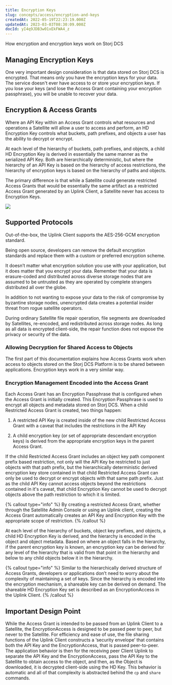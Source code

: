 ```yaml
---
title: Encryption Keys
slug: concepts/access/encryption-and-keys
createdAt: 2022-05-19T22:23:19.000Z
updatedAt: 2023-03-03T08:30:09.000Z
docId: yI4q9JDB3w01xEkFWA4_z
---
```


How encryption and encryption keys work on Storj DCS

## Managing Encryption Keys

One very important design consideration is that data stored on Storj DCS is encrypted. That means only you have the encryption keys for your data. The service doesn't ever have access to or store your encryption keys. If you lose your keys (and lose the Access Grant containing your encryption passphrase), you will be unable to recover your data.&#x20;

## Encryption & Access Grants

Where an API Key within an Access Grant controls what resources and operations a Satellite will allow a user to access and perform, an HD Encryption Key controls what buckets, path prefixes, and objects a user has the ability to decrypt or encrypt.&#x20;

At each level of the hierarchy of buckets, path prefixes, and objects, a child HD Encryption Key is derived in essentially the same manner as the serialized API Key. Both are hierarchically deterministic, but where the hierarchy of an API Key is based on the hierarchy of access restrictions, the hierarchy of encryption keys is based on the hierarchy of paths and objects.&#x20;

The primary difference is that while a Satellite could generate restricted Access Grants that would be essentially the same artifact as a restricted Access Grant generated by an Uplink Client, a Satellite never has access to Encryption Keys.

![](https://archbee-image-uploads.s3.amazonaws.com/kv3plx2xmXcUGcVl4Lttj/eXpi7oY6H_4SzeyEgMx3T_image.png)

## Supported Protocols

Out-of-the-box, the Uplink Client supports the AES-256-GCM encryption standard.

Being open source, developers can remove the default encryption standards and replace them with a custom or preferred encryption scheme.&#x20;

It doesn’t matter what encryption solution you use with your application, but it does matter that you encrypt your data. Remember that your data is erasure-coded and distributed across diverse storage nodes that are assumed to be untrusted as they are operated by complete strangers distributed all over the globe.&#x20;

In addition to not wanting to expose your data to the risk of compromise by byzantine storage nodes, unencrypted data creates a potential insider threat from rogue satellite operators.&#x20;

During ordinary Satellite file repair operation, file segments are downloaded by Satellites, re-encoded, and redistributed across storage nodes. As long as all data is encrypted client-side, the repair function does not expose the privacy or security of the data.

### Allowing Decryption for Shared Access to Objects

The first part of this documentation explains how Access Grants work  when access to objects stored on the Storj DCS Platform is to be shared between applications.  Encryption keys work in a very similar way.

### Encryption Management Encoded into the Access Grant

Each Access Grant has an Encryption Passphrase that is configured when the Access Grant is initially created. This Encryption Passphrase is used to encrypt all objects and metadata stored on Storj DCS. When a child Restricted Access Grant is created, two things happen:

1.  A restricted API Key is created inside of the new child Restricted Access Grant with a caveat that includes the restrictions in the API Key

2.  A child encryption key (or set of appropriate descendant encryption keys) is derived from the appropriate encryption keys in the parent Access Grant.&#x20;

If the child Restricted Access Grant includes an object key path component prefix based restriction, not only will the API Key be restricted to just objects with that path prefix, but the hierarchically deterministic derived encryption key store contained in that child Restricted Access Grant can only be used to decrypt or encrypt objects with that same path prefix. Just as the child API Key cannot access objects beyond the restrictions contained in it's caveat, that child Encryption Key cannot be used to decrypt objects above the path restriction to which it is limited.

{% callout type="info"  %} 
By creating a restricted Access Grant, whether through the Satellite Admin Console or using an Uplink client, creating the Access Grant automatically creates an API Key and Encryption Key with the appropriate scope of restriction.&#x20;
{% /callout %}

At each level of the hierarchy of buckets, object key prefixes, and objects, a child HD Encryption Key is derived, and the hierarchy is encoded in the object and object metadata. Based on where an object falls in the hierarchy, if the parent encryption key is known, an encryption key can be derived for any level of the hierarchy that is valid from that point in the hierarchy and below to any child objects below it in the hierarchy.

{% callout type="info"  %} 
Similar to the hierarchically derived structure of Access Grants, developers or applications don’t need to worry about the complexity of maintaining a set of keys. Since the hierarchy is encoded into the encryption mechanism, a shareable key can be derived on demand. The shareable HD Encryption Key set is described as an EncryptionAccess in the Uplink Client.
{% /callout %}

## Important Design Point

While the Access Grant is intended to be passed from an Uplink Client to a Satellite, the EncryptionAccess is designed to be passed peer to peer, but never to the Satellite. For efficiency and ease of use, the file sharing functions of the Uplink Client constructs a ‘security envelope’ that contains both the API Key and the EncryptionAccess, that is passed peer-to-peer.  The application behavior is then for the receiving peer Client Uplink to separate the API Key and the EncryptionAccess, pass the API Key to the Satellite to obtain access to the object, and then, as the Object is downloaded, it is decrypted client-side using the HD Key. This behavior is automatic and all of that complexity is abstracted behind the `cp` and `share` commands.


